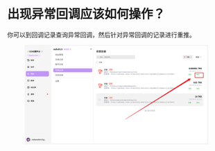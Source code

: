 # 出现异常回调应该如何操作？

你可以到回调记录查询异常回调，然后针对异常回调的记录进行重推。

<figure>     <img          src="../images/Snipaste_2025-08-21_16-10-24.png"          width="900"          height="auto"     > </figure>

